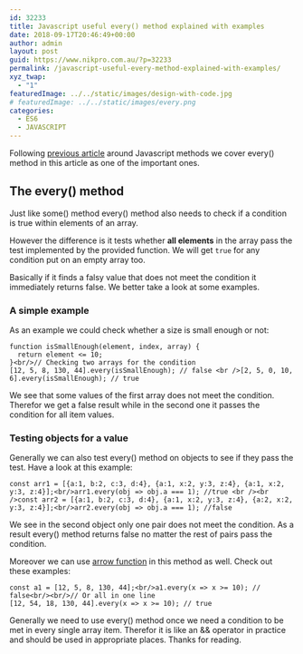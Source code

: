 ```yaml
---
id: 32233
title: Javascript useful every() method explained with examples
date: 2018-09-17T20:46:49+00:00
author: admin
layout: post
guid: https://www.nikpro.com.au/?p=32233
permalink: /javascript-useful-every-method-explained-with-examples/
xyz_twap:
  - "1"
featuredImage: ../../static/images/design-with-code.jpg
# featuredImage: ../../static/images/every.png
categories:
  - ES6
  - JAVASCRIPT
---
```


Following [previous article](https://www.nikpro.com.au/some-method-in-javascript-explained-with-examples/) around Javascript methods we cover every() method in this article as one of the important ones.

## The every() method

Just like some() method every() method also needs to check if a condition is true within elements of an array.

However the difference is it tests whether **all elements** in the array pass the test implemented by the provided function. We will get `true` for any condition put on an empty array too.

Basically if it finds a falsy value that does not meet the condition it immediately returns false. We better take a look at some examples.

### A simple example

As an example we could check whether a size is small enough or not:

```
function isSmallEnough(element, index, array) {
  return element <= 10;
}<br/>// Checking two arrays for the condition
[12, 5, 8, 130, 44].every(isSmallEnough); // false <br />[2, 5, 0, 10, 6].every(isSmallEnough); // true
```

We see that some values of the first array does not meet the condition. Therefor we get a false result while in the second one it passes the condition for all item values.

### Testing objects for a value

Generally we can also test every() method on objects to see if they pass the test. Have a look at this example:

```
const arr1 = [{a:1, b:2, c:3, d:4}, {a:1, x:2, y:3, z:4}, {a:1, x:2, y:3, z:4}];<br/>arr1.every(obj => obj.a === 1); //true <br /><br />const arr2 = [{a:1, b:2, c:3, d:4}, {a:1, x:2, y:3, z:4}, {a:2, x:2, y:3, z:4}];<br/>arr2.every(obj => obj.a === 1); //false
```

We see in the second object only one pair does not meet the condition. As a result every() method returns false no matter the rest of pairs pass the condition.

Moreover we can use [arrow function](https://www.nikpro.com.au/some-arrow-function-benefits-with-examples-explained/) in this method as well. Check out these examples:

```
const a1 = [12, 5, 8, 130, 44];<br/>a1.every(x => x >= 10); // false<br/><br/>// Or all in one line
[12, 54, 18, 130, 44].every(x => x >= 10); // true
```

Generally we need to use every() method once we need a condition to be met in every single array item. Therefor it is like an && operator in practice and should be used in appropriate places. Thanks for reading.
